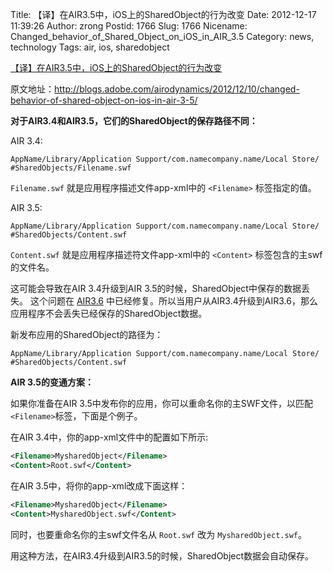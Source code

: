 Title: 【译】在AIR3.5中，iOS上的SharedObject的行为改变
Date: 2012-12-17 11:39:26
Author: zrong
Postid: 1766
Slug: 1766
Nicename: Changed_behavior_of_Shared_Object_on_iOS_in_AIR_3.5
Category: news, technology
Tags: air, ios, sharedobject

[【译】在AIR3.5中，iOS上的SharedObject的行为改变](http://zengrong.net/post/1766.htm)

原文地址：<http://blogs.adobe.com/airodynamics/2012/12/10/changed-behavior-of-shared-object-on-ios-in-air-3-5/>

**对于AIR3.4和AIR3.5，它们的SharedObject的保存路径不同：**

AIR 3.4:

```
AppName/Library/Application Support/com.namecompany.name/Local Store/ #SharedObjects/Filename.swf
```

`Filename.swf` 就是应用程序描述文件app-xml中的 `<Filename>` 标签指定的值。

AIR 3.5:

```
AppName/Library/Application Support/com.namecompany.name/Local Store/ #SharedObjects/Content.swf
```

`Content.swf` 就是应用程序描述符文件app-xml中的 `<Content>` 标签包含的主swf的文件名。<!--more-->

这可能会导致在AIR 3.4升级到AIR 3.5的时候，SharedObject中保存的数据丢失。
这个问题在 [AIR3.6](http://labs.adobe.com/technologies/flashruntimes/air/) 中已经修复。所以当用户从AIR3.4升级到AIR3.6，那么应用程序不会丢失已经保存的SharedObject数据。

新发布应用的SharedObject的路径为：

```
AppName/Library/Application Support/com.namecompany.name/Local Store/ #SharedObjects/Content.swf
```

**AIR 3.5的变通方案：**

如果你准备在AIR 3.5中发布你的应用，你可以重命名你的主SWF文件，以匹配 `<Filename>`标签，下面是个例子。

在AIR 3.4中，你的app-xml文件中的配置如下所示:

``` xml
<Filename>MysharedObject</Filename>
<Content>Root.swf</Content>
```

在AIR 3.5中，将你的app-xml改成下面这样：

``` xml
<Filename>MysharedObject</Filename>
<Content>MysharedObject.swf</Content>
```

同时，也要重命名你的主swf文件名从 `Root.swf` 改为 `MysharedObject.swf`。

用这种方法，在AIR3.4升级到AIR3.5的时候，SharedObject数据会自动保存。
